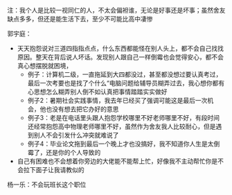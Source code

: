 注：我个人是比较一视同仁的人，不太会偏袒谁，无论是好事还是坏事；虽然舍友缺点多多，但还是能生活下去，至少不可能比高中凄惨


郭宇庭：
- 天天抱怨说对三道四指指点点，什么东西都能怪在别人头上，都不会自己找找原因。整天在背后说人坏话。发现别人跟自己一样倒霉也会觉得安心，都不会真心想摆脱就困境，
	- 例子：计算机二级，一直拖延到大四都没过，甚至都没想过要认真考过，最后一次考要也是找了个什么“电脑问题给辅导员糊弄过去，我心想你都有心思想怎么糊弄别人倒不如认真把事情踏踏实实做好
	- 例子2：暑期社会实践事情，我去年已经买了强调可能这是最后一次机会，他也没有想去把它办好的意思
	- 例子3：老是在电话里头跟人抱怨学校哪里不好老师哪里不好，有段时间还经常抱怨高中物理老师哪里不好，虽然作为舍友我人比较耐心，但是遇到别人不会引发什么冲突就难说了
	- 例子4：毕业论文拖到最后一个晚上才也没搞好，我不知道你人生是太倒霉了，还是你的个人导致的
- 自己有困难也不会想着你旁边的大佬能不能帮上忙，好像我不主动帮忙你是不会拉下面子让我请教似的



杨一乐：不会玩班长这个职位

